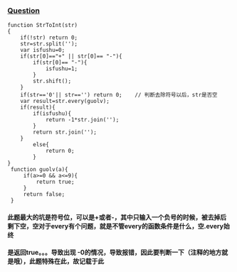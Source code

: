 ### [Question](https://www.nowcoder.com/practice/1277c681251b4372bdef344468e4f26e?tpId=13&tqId=11202&tPage=3&rp=1&ru=%2Fta%2Fcoding-interviews&qru=%2Fta%2Fcoding-interviews%2Fquestion-ranking)
```
function StrToInt(str)
{
    if(!str) return 0;
    str=str.split('');
    var isfushu=0;
    if(str[0]=="+" || str[0]== "-"){
        if(str[0]== "-"){
            isfushu=1;
        }
        str.shift();
    }
    if(str=='0'|| str=='') return 0;    // 判断去除符号以后，str是否空
    var result=str.every(guolv);
    if(result){
        if(isfushu){
            return -1*str.join('');
        }
        return str.join('');
    } 
        else{
            return 0;
        }
}
 function guolv(a){
     if(a>=0 && a<=9){
         return true;
     }  
     return false;
 }
```

#### 此题最大的坑是符号位，可以是+或者-，其中只输入一个负号的时候，被去掉后剩下空，空对于every有个问题，就是不管every的函数条件是什么，空.every始终
#### 是返回true。。。导致出现 -0的情况，导致报错，因此要判断一下（注释的地方就是哦），此题特殊在此，故记载于此
